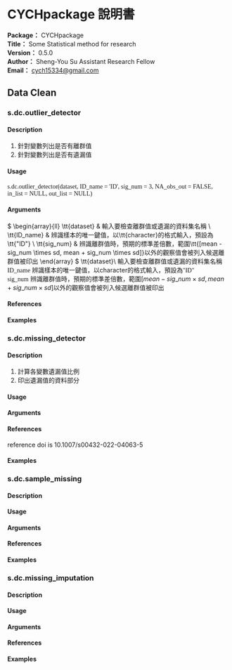 # CYCHpackage 說明書 #
**Package：** CYCHpackage  
**Title：** Some Statistical method for research  
**Version：** 0.5.0  
**Author：** Sheng-You Su Assistant Research Fellow  
**Email：** cych15334@gmail.com  

## **Data Clean** ##

### **s.dc.outlier_detector** ###

#### Description ####
1. 針對變數列出是否有離群值
2. 針對變數列出是否有遺漏值

#### Usage ####
<font face="Lucida Console">s.dc.outlier_detector(dataset, ID_name = 'ID', sig_num = 3, NA_obs_out = FALSE, in_list = NULL, out_list = NULL)</font>  

#### Arguments ####
$
\begin{array}{ll}
\tt{dataset} & 輸入要檢查離群值或遺漏的資料集名稱 \\
\tt{ID\_name} & 辨識樣本的唯一鍵值，以\tt{character}的格式輸入，預設為\tt{"ID"} \\
\tt{sig\_num} & 辨識離群值時，預期的標準差倍數，範圍\tt{[mean - sig\_num \times sd, mean + sig\_num \times sd]}以外的觀察值會被列入候選離群值被印出
\end{array}
$
\tt{dataset}\\ 輸入要檢查離群值或遺漏的資料集名稱  
<font face="Lucida Console">ID_name</font> 辨識樣本的唯一鍵值，以character的格式輸入，預設為<font face="Lucida Console">"ID"</font>  
<font face="Lucida Console">sig_num</font> 辨識離群值時，預期的標準差倍數，範圍$[mean - sig\_num \times sd, mean + sig\_num \times sd]$以外的觀察值會被列入候選離群值被印出

#### References ####
#### Examples ####

### **s.dc.missing_detector** ###
#### Description ####
1. 計算各變數遺漏值比例
2. 印出遺漏值的資料部分
#### Usage ####
#### Arguments ####
#### References ####
reference doi is 10.1007/s00432-022-04063-5
#### Examples ####

### **s.dc.sample_missing** ###
#### Description ####
#### Usage ####
#### Arguments ####
#### References ####
#### Examples ####

### **s.dc.missing_imputation** ###
#### Description ####
#### Usage ####
#### Arguments ####
#### References ####
#### Examples ####
